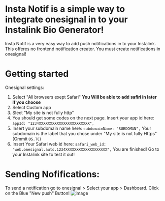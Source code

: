 # Insta Notif is a simple way to integrate onesignal in to your Instalink Bio Generator!

Insta Notif is a very easy way to add push notifications in to your Instalink. This offeres no frontend notification creator. 
You must create notifications in onesignal! 


# Getting started

Onesignal settings: 
1. Select "All browsers exept Safari" **You Will be able to add safiri in later if you choose** 
2. Select Custom app
3. Slect "My site is not fully http"
4. You should get some codes on the next page. Insert your app id here:
`appId: "1234XXXXXXXXXXXXXXXXXXXXXXX",` 
5. Insert your subdomain name here:
`subdomainName: "SUBDOMAN",`
Your subdomain is the label that you chose under "My site is not fully Https" (Ommit `OS.TC`)
6. Insert Your Safari web id here:
`safari_web_id: "web.onesignal.auto.1234XXXXXXXXXXXXXXXXXXX",`
You are finished! Go to your Instalink site to test it out!


# Sending Nofifications:

To send a notification go to onesignal > Select your app > Dashboard. Click on the Blue "New push" Button!
![image](https://user-images.githubusercontent.com/67153251/121029453-98e2c980-c776-11eb-8d9d-423ae0d5912f.png)

